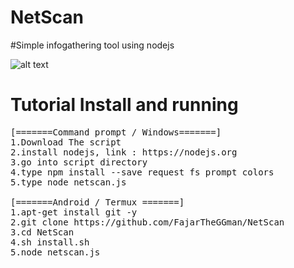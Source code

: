 # NetScan
#Simple infogathering tool using nodejs

![alt text](https://github.com/FajarTheGGman/NetScan/blob/master/.image/img.PNG)

# Tutorial Install and running 
<pre>
[=======Command prompt / Windows=======]
1.Download The script
2.install nodejs, link : https://nodejs.org
3.go into script directory
4.type npm install --save request fs prompt colors
5.type node netscan.js

[=======Android / Termux =======]
1.apt-get install git -y
2.git clone https://github.com/FajarTheGGman/NetScan
3.cd NetScan
4.sh install.sh
5.node netscan.js
</pre>
